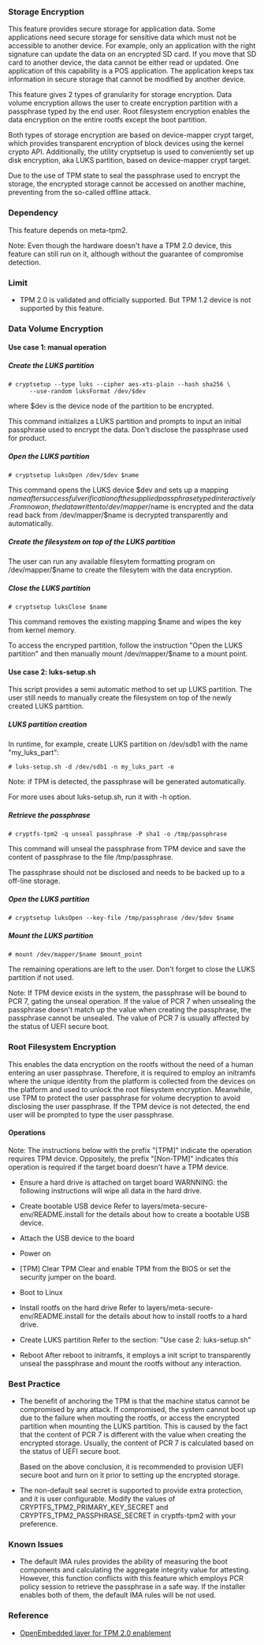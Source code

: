 ### Storage Encryption
This feature provides secure storage for application data. Some applications
need secure storage for sensitive data which must not be accessible to another
device. For example, only an application with the right signature can update
the data on an encrypted SD card. If you move that SD card to another device,
the data cannot be either read or updated. One application of this capability
is a POS application. The application keeps tax information in secure storage
that cannot be modified by another device.

This feature gives 2 types of granularity for storage encryption. Data volume
encryption allows the user to create encryption partition with a passphrase
typed by the end user. Root filesystem encryption enables the data encryption
on the entire rootfs except the boot partition.

Both types of storage encryption are based on device-mapper crypt target,
which provides transparent encryption of block devices using the kernel crypto
API. Additionally, the utility cryptsetup is used to conveniently set up disk
encryption, aka LUKS partition, based on device-mapper crypt target.

Due to the use of TPM state to seal the passphrase used to encrypt the storage,
the encrypted storage cannot be accessed on another machine, preventing from
the so-called offline attack.

### Dependency
This feature depends on meta-tpm2.

Note:
Even though the hardware doesn't have a TPM 2.0 device, this feature can still
run on it, although without the guarantee of compromise detection.

### Limit
- TPM 2.0 is validated and officially supported. But TPM 1.2 device is not
  supported by this feature.

### Data Volume Encryption
#### Use case 1: manual operation
##### Create the LUKS partition
```
# cryptsetup --type luks --cipher aes-xts-plain --hash sha256 \
      --use-random luksFormat /dev/$dev
```
where $dev is the device node of the partition to be encrypted.

This command initializes a LUKS partition and prompts to input an initial
passphrase used to encrypt the data. Don't disclose the passphrase used for
product.

##### Open the LUKS partition
```
# cryptsetup luksOpen /dev/$dev $name
```
This command opens the LUKS device $dev and sets up a mapping $name after
successful verification of the supplied passphrase typed interactively. From
now on, the data written to /dev/mapper/$name is encrypted and the data
read back from /dev/mapper/$name is decrypted transparently and automatically.

##### Create the filesystem on top of the LUKS partition
The user can run any available filesytem formatting program on
/dev/mapper/$name to create the filesytem with the data encryption.

##### Close the LUKS partition
```
# cryptsetup luksClose $name
```
This command removes the existing mapping $name and wipes the key from kernel
memory.

To access the encryped partition, follow the instruction "Open the LUKS partition"
and then manually mount /dev/mapper/$name to a mount point.

#### Use case 2: luks-setup.sh
This script provides a semi automatic method to set up LUKS partition. The user
still needs to manually create the filesystem on top of the newly created LUKS
partition.

##### LUKS partition creation
In runtime, for example, create LUKS partition on /dev/sdb1 with the
name "my_luks_part":
```
# luks-setup.sh -d /dev/sdb1 -n my_luks_part -e
```
Note: if TPM is detected, the passphrase will be generated automatically.

For more uses about luks-setup.sh, run it with -h option.

##### Retrieve the passphrase
```
# cryptfs-tpm2 -q unseal passphrase -P sha1 -o /tmp/passphrase
```
This command will unseal the passphrase from TPM device and save the content
of passphrase to the file /tmp/passphrase.

The passphrase should not be disclosed and needs to be backed up to a off-line
storage.

##### Open the LUKS partition
```
# cryptsetup luksOpen --key-file /tmp/passphrase /dev/$dev $name
```
##### Mount the LUKS partition
```
# mount /dev/mapper/$name $mount_point
```
The remaining operations are left to the user. Don't forget to close the LUKS
partition if not used.

Note:
If TPM device exists in the system, the passphrase will be bound to PCR 7,
gating the unseal operation. If the value of PCR 7 when unsealing the
passphrase doesn't match up the value when creating the passphrase, the
passphrase cannot be unsealed. The value of PCR 7 is usually affected by the
status of UEFI secure boot.

### Root Filesystem Encryption
This enables the data encryption on the rootfs without the need of a human
entering an user passphrase. Therefore, it is required to employ an initramfs
where the unique identity from the platform is collected from the devices on
the platform and used to unlock the root filesystem encryption. Meanwhile, use
TPM to protect the user passphrase for volume decryption to avoid disclosing
the user passphrase. If the TPM device is not detected, the end user will be
prompted to type the user passphrase.

#### Operations
Note:
The instructions below with the prefix "[TPM]" indicate the operation
requires TPM device. Oppositely, the prefix "[Non-TPM]" indicates this
operation is required if the target board doesn't have a TPM device.

- Ensure a hard drive is attached on target board
  WARNNING: the following instructions will wipe all data in the hard drive.

- Create bootable USB device
  Refer to layers/meta-secure-env/README.install for the details about how to
  create a bootable USB device.

- Attach the USB device to the board

- Power on

- [TPM] Clear TPM
  Clear and enable TPM from the BIOS or set the security jumper on the board.

- Boot to Linux

- Install rootfs on the hard drive
  Refer to layers/meta-secure-env/README.install for the details about how to
  install rootfs to a hard drive.

- Create LUKS partition
  Refer to the section: "Use case 2: luks-setup.sh"

- Reboot
  After reboot to initramfs, it employs a init script to transparently
  unseal the passphrase and mount the rootfs without any interaction.

### Best Practice
- The benefit of anchoring the TPM is that the machine status cannot be
  compromised by any attack. If compromised, the system cannot boot up
  due to the failure when mouting the rootfs, or access the encrypted partition
  when mounting the LUKS partition. This is caused by the fact that the content
  of PCR 7 is different with the value when creating the encrypted storage.
  Usually, the content of PCR 7 is calculated based on the status of UEFI
  secure boot.

  Based on the above conclusion, it is recommended to provision UEFI secure
  boot and turn on it prior to setting up the encrypted storage.

- The non-default seal secret is supported to provide extra protection, and it
  is user configurable. Modify the values of CRYPTFS_TPM2_PRIMARY_KEY_SECRET
  and CRYPTFS_TPM2_PASSPHRASE_SECRET in cryptfs-tpm2 with your preference.

### Known Issues
- The default IMA rules provides the ability of measuring the boot components
  and calculating the aggregate integrity value for attesting. However, this
  function conflicts with this feature which employs PCR policy session to
  retrieve the passphrase in a safe way. If the installer enables both of
  them, the default IMA rules will be not used.

### Reference
- [OpenEmbedded layer for TPM 2.0 enablement](https://github.com/jiazhang0/meta-tpm2)
